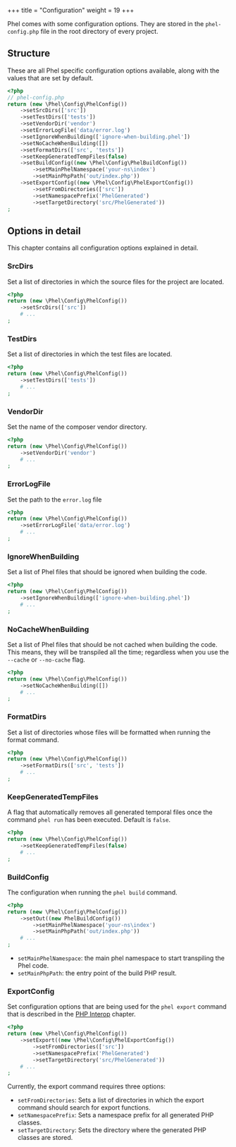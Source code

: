+++
title = "Configuration"
weight = 19
+++

Phel comes with some configuration options. They are stored in the `phel-config.php` file in the root directory of every project.

## Structure

These are all Phel specific configuration options available, along with the values that are set by default.

```php
<?php
// phel-config.php
return (new \Phel\Config\PhelConfig())
    ->setSrcDirs(['src'])
    ->setTestDirs(['tests'])
    ->setVendorDir('vendor')
    ->setErrorLogFile('data/error.log')
    ->setIgnoreWhenBuilding(['ignore-when-building.phel'])
    ->setNoCacheWhenBuilding([])
    ->setFormatDirs(['src', 'tests'])
    ->setKeepGeneratedTempFiles(false)
    ->setBuildConfig((new \Phel\Config\PhelBuildConfig())
        ->setMainPhelNamespace('your-ns\index')
        ->setMainPhpPath('out/index.php'))
    ->setExportConfig((new \Phel\Config\PhelExportConfig())
        ->setFromDirectories(['src'])
        ->setNamespacePrefix('PhelGenerated')
        ->setTargetDirectory('src/PhelGenerated'))
;
```

## Options in detail

This chapter contains all configuration options explained in detail.

### SrcDirs

Set a list of directories in which the source files for the project are located.

```php
<?php
return (new \Phel\Config\PhelConfig())
    ->setSrcDirs(['src'])
    # ...
;
```

### TestDirs

Set a list of directories in which the test files are located.

```php
<?php
return (new \Phel\Config\PhelConfig())
    ->setTestDirs(['tests'])
    # ...
;
```

### VendorDir

Set the name of the composer vendor directory.

```php
<?php
return (new \Phel\Config\PhelConfig())
    ->setVendorDir('vendor')
    # ...
;
```

### ErrorLogFile

Set the path to the `error.log` file

```php
<?php
return (new \Phel\Config\PhelConfig())
    ->setErrorLogFile('data/error.log')
    # ...
;
```

### IgnoreWhenBuilding

Set a list of Phel files that should be ignored when building the code.


```php
<?php
return (new \Phel\Config\PhelConfig())
    ->setIgnoreWhenBuilding(['ignore-when-building.phel'])
    # ...
;
```

### NoCacheWhenBuilding

Set a list of Phel files that should be not cached when building the code. This means, they will be transpiled all the time; regardless when you use the `--cache` or `--no-cache` flag.

```php
<?php
return (new \Phel\Config\PhelConfig())
    ->setNoCacheWhenBuilding([])
    # ...
;
```

### FormatDirs

Set a list of directories whose files will be formatted when running the format command.


```php
<?php
return (new \Phel\Config\PhelConfig())
    ->setFormatDirs(['src', 'tests'])
    # ...
;
```

### KeepGeneratedTempFiles

A flag that automatically removes all generated temporal files once the command `phel run` has been executed. Default is `false`.

```php
<?php
return (new \Phel\Config\PhelConfig())
    ->setKeepGeneratedTempFiles(false)
    # ...
;
```

### BuildConfig

The configuration when running the `phel build` command.

```php
<?php
return (new \Phel\Config\PhelConfig())
    ->setOut((new PhelBuildConfig())
        ->setMainPhelNamespace('your-ns\index')
        ->setMainPhpPath('out/index.php'))
    # ...
;
```

- `setMainPhelNamespace`: the main phel namespace to start transpiling the Phel code.
- `setMainPhpPath`: the entry point of the build PHP result.

### ExportConfig

Set configuration options that are being used for the `phel export` command that is described in the [PHP Interop](/documentation/php-interop/#calling-phel-functions-from-php) chapter.

```php
<?php
return (new \Phel\Config\PhelConfig())
    ->setExport((new \Phel\Config\PhelExportConfig())
        ->setFromDirectories(['src'])
        ->setNamespacePrefix('PhelGenerated')
        ->setTargetDirectory('src/PhelGenerated'))
    # ...
;
```

Currently, the export command requires three options:

- `setFromDirectories`: Sets a list of directories in which the export command should search for export functions.
- `setNamespacePrefix`: Sets a namespace prefix for all generated PHP classes.
- `setTargetDirectory`: Sets the directory where the generated PHP classes are stored.
